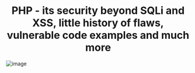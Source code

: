 # <center>PHP - its security beyond SQLi and XSS, little history of flaws, vulnerable code examples and much more</center>
![image](https://github.com/KiraReys/blog/assets/44244085/7a2226e3-78a6-4209-b32a-2aaf1705dad7)

